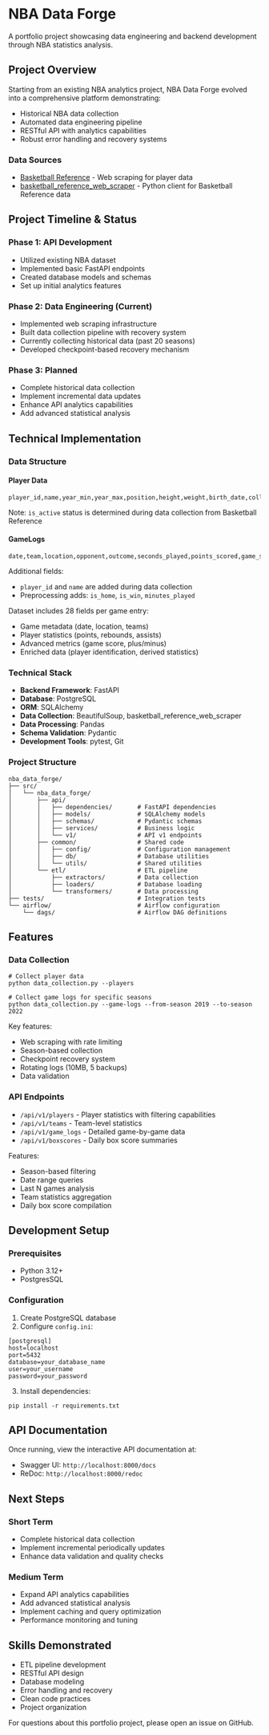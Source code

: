 # NBA Data Forge

A portfolio project showcasing data engineering and backend development through NBA statistics analysis.

## Project Overview
Starting from an existing NBA analytics project, NBA Data Forge evolved into a comprehensive platform demonstrating:

- Historical NBA data collection
- Automated data engineering pipeline
- RESTful API with analytics capabilities
- Robust error handling and recovery systems

### Data Sources
- [Basketball Reference](https://www.basketball-reference.com/) - Web scraping for player data
- [basketball_reference_web_scraper](https://jaebradley.github.io/basketball_reference_web_scraper/) - Python client for Basketball Reference data

## Project Timeline & Status
### Phase 1: API Development
- Utilized existing NBA dataset
- Implemented basic FastAPI endpoints
- Created database models and schemas
- Set up initial analytics features

### Phase 2: Data Engineering (Current)
- Implemented web scraping infrastructure
- Built data collection pipeline with recovery system
- Currently collecting historical data (past 20 seasons)
- Developed checkpoint-based recovery mechanism

### Phase 3: Planned
- Complete historical data collection
- Implement incremental data updates
- Enhance API analytics capabilities
- Add advanced statistical analysis

## Technical Implementation
### Data Structure
#### Player Data
```
player_id,name,year_min,year_max,position,height,weight,birth_date,college,is_active
```
Note: `is_active` status is determined during data collection from Basketball Reference

#### GameLogs
```
date,team,location,opponent,outcome,seconds_played,points_scored,game_score,plus_minus,player_id
```
Additional fields:
- `player_id` and `name` are added during data collection
- Preprocessing adds: `is_home`, `is_win`, `minutes_played`

Dataset includes 28 fields per game entry:
- Game metadata (date, location, teams)
- Player statistics (points, rebounds, assists)
- Advanced metrics (game score, plus/minus)
- Enriched data (player identification, derived statistics)

### Technical Stack
- **Backend Framework**: FastAPI
- **Database**: PostgreSQL
- **ORM**: SQLAlchemy
- **Data Collection**: BeautifulSoup, basketball_reference_web_scraper
- **Data Processing**: Pandas
- **Schema Validation**: Pydantic
- **Development Tools**: pytest, Git

### Project Structure
```
nba_data_forge/
├── src/                          
│   └── nba_data_forge/             
│       ├── api/                    
│       │   ├── dependencies/       # FastAPI dependencies
│       │   ├── models/             # SQLAlchemy models             
│       │   ├── schemas/            # Pydantic schemas 
│       │   ├── services/           # Business logic
│       │   └── v1/                 # API v1 endpoints
│       ├── common/                 # Shared code
│       │   ├── config/             # Configuration management
│       │   ├── db/                 # Database utilities
│       │   └── utils/              # Shared utilities
│       └── etl/                    # ETL pipeline
│           ├── extractors/         # Data collection
│           ├── loaders/            # Database loading
│           └── transformers/       # Data processing
├── tests/                          # Integration tests
└── airflow/                        # Airflow configuration
    └── dags/                       # Airflow DAG definitions
```

## Features
### Data Collection
```
# Collect player data
python data_collection.py --players

# Collect game logs for specific seasons
python data_collection.py --game-logs --from-season 2019 --to-season 2022
```
Key features:
- Web scraping with rate limiting
- Season-based collection
- Checkpoint recovery system
- Rotating logs (10MB, 5 backups)
- Data validation

### API Endpoints
- `/api/v1/players` - Player statistics with filtering capabilities
- `/api/v1/teams` - Team-level statistics 
- `/api/v1/game_logs` - Detailed game-by-game data
- `/api/v1/boxscores` - Daily box score summaries

Features:
- Season-based filtering
- Date range queries
- Last N games analysis
- Team statistics aggregation
- Daily box score compilation

## Development Setup
### Prerequisites
- Python 3.12+
- PostgresSQL

### Configuration
1. Create PostgreSQL database
2. Configure `config.ini`:
```
[postgresql]
host=localhost
port=5432
database=your_database_name
user=your_username
password=your_password
```
3. Install dependencies:
```
pip install -r requirements.txt
```

## API Documentation
Once running, view the interactive API documentation at:
- Swagger UI: `http://localhost:8000/docs`
- ReDoc: `http://localhost:8000/redoc`

## Next Steps
### Short Term
- Complete historical data collection
- Implement incremental periodically updates
- Enhance data validation and quality checks

### Medium Term
- Expand API analytics capabilities
- Add advanced statistical analysis
- Implement caching and query optimization
- Performance monitoring and tuning

## Skills Demonstrated
- ETL pipeline development
- RESTful API design
- Database modeling
- Error handling and recovery
- Clean code practices
- Project organization

For questions about this portfolio project, please open an issue on GitHub.